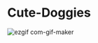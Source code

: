 # Cute-Doggies
![ezgif com-gif-maker](https://user-images.githubusercontent.com/78735569/162652430-b6bc97bc-7765-44fa-a3a3-9d6184e8200b.gif)

